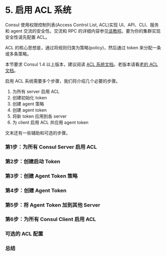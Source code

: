 # 5. 启用 ACL 系统

Consul 使用权限控制列表\(Access Control List, ACL\)实现 UI、API、CLI、服务和 agent 交流的安全性。交流和 RPC 的详细内容参见[该教程](https://kingfree.gitbook.io/consul/day-1-operations/agent-encryption)。要为你的集群实现安全性请先配置 ACL。

ACL 的核心思想是，通过将规则归类为策略\(policy\)，然后通过 token 来分配一条或多条策略。

本节要求 Consul 1.4 以上版本，建议阅读 [ACL 系统文档](https://www.consul.io/docs/agent/acl-system.html)。老版本请看[老的 ACL 文档](https://www.consul.io/docs/guides/acl-legacy.html)。

启用 ACL 系统需要多个步骤，我们将介绍几个必要的步骤。

1. 为所有 server 启用 ACL
2. 创建初始化 token
3. 创建 agent 策略
4. 创建 agent token
5. 将新 token 应用到各 server
6. 为 client 启用 ACL 并应用 agent token

文末还有一些辅助和可选的步骤。

### 第1步：为所有 Consul Server 启用 ACL

### 第2步：创建启动 Token

### 第3步：创建 Agent Token 策略

### 第4步：创建 Agent Token

### 第5步：将 Agent Token 加到其他 Server

### 第6步：为所有 Consul Client 启用 ACL

### 可选的 ACL 配置

### 总结

